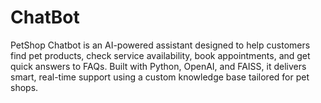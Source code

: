 # ChatBot
PetShop Chatbot is an AI-powered assistant designed to help customers find pet products, check service availability, book appointments, and get quick answers to FAQs. Built with Python, OpenAI, and FAISS, it delivers smart, real-time support using a custom knowledge base tailored for pet shops.
